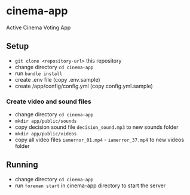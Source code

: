 # cinema-app
Active Cinema Voting App

## Setup

* `git clone <repository-url>` this repository
* change directory `cd cinema-app`
* run `bundle install`
* create .env file (copy .env.sample)
* create /app/config/config.yml (copy config.yml.sample)

### Create video and sound files

* change directory `cd cinema-app`
* `mkdir app/public/sounds`
* copy decision sound file `decision_sound.mp3` to new sounds folder
* `mkdir app/public/videos`
* copy all video files `iamerror_01.mp4` - `iamerror_37.mp4` to new videos folder

## Running

* change directory `cd cinema-app`
* run `foreman start` in cinema-app directory to start the server
